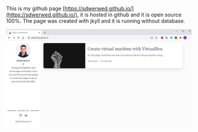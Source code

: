 This is my github page [https://sdwerwed.github.io/](https://sdwerwed.github.io/), it is hosted in github and it is open source 100%. The page was created with jkyll and it is running without database.

![Home Page](/assets/img/home-page.jpg "Home Page")